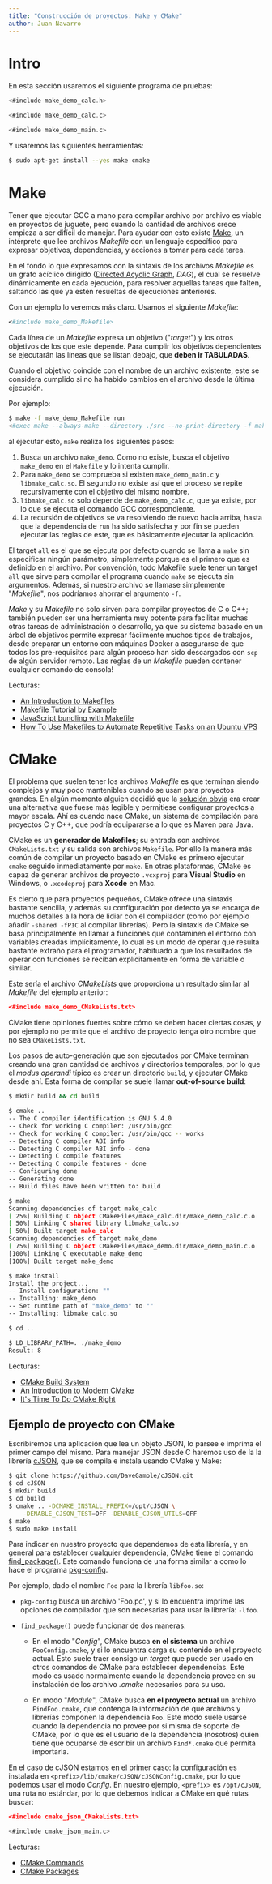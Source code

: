 ```yaml
---
title: "Construcción de proyectos: Make y CMake"
author: Juan Navarro
---
```




# Intro

En esta sección usaremos el siguiente programa de pruebas:

```c
<#include make_demo_calc.h>
```

```c
<#include make_demo_calc.c>
```

```c
<#include make_demo_main.c>
```

Y usaremos las siguientes herramientas:

```sh
$ sudo apt-get install --yes make cmake
```



# Make

Tener que ejecutar GCC a mano para compilar archivo por archivo es viable en proyectos de juguete, pero cuando la cantidad de archivos crece empieza a ser difícil de manejar. Para ayudar con esto existe [Make](https://www.gnu.org/software/make/), un intérprete que lee archivos *Makefile* con un lenguaje específico para expresar objetivos, dependencias, y acciones a tomar para cada tarea.

En el fondo lo que expresamos con la sintaxis de los archivos *Makefile* es un grafo acíclico dirigido ([Directed Acyclic Graph](https://en.wikipedia.org/wiki/Directed_acyclic_graph), *DAG*), el cual se resuelve dinámicamente en cada ejecución, para resolver aquellas tareas que falten, saltando las que ya estén resueltas de ejecuciones anteriores.

Con un ejemplo lo veremos más claro. Usamos el siguiente *Makefile*:

```makefile
<#include make_demo_Makefile>
```

Cada línea de un *Makefile* expresa un objetivo ("*target*") y los otros objetivos de los que este depende. Para cumplir los objetivos dependientes se ejecutarán las líneas que se listan debajo, que **deben ir TABULADAS**.

Cuando el objetivo coincide con el nombre de un archivo existente, este se considera cumplido si no ha habido cambios en el archivo desde la última ejecución.

Por ejemplo:

```sh
$ make -f make_demo_Makefile run
<#exec make --always-make --directory ./src --no-print-directory -f make_demo_Makefile run>
```

al ejecutar esto, `make` realiza los siguientes pasos:

1. Busca un archivo `make_demo`. Como no existe, busca el objetivo `make_demo` en el `Makefile` y lo intenta cumplir.
2. Para `make_demo` se comprueba si existen `make_demo_main.c` y `libmake_calc.so`. El segundo no existe así que el proceso se repite recursivamente con el objetivo del mismo nombre.
3. `libmake_calc.so` solo depende de `make_demo_calc.c`, que ya existe, por lo que se ejecuta el comando GCC correspondiente.
4. La recursión de objetivos se va resolviendo de nuevo hacia arriba, hasta que la dependencia de `run` ha sido satisfecha y por fin se pueden ejecutar las reglas de este, que es básicamente ejecutar la aplicación.

El target `all` es el que se ejecuta por defecto cuando se llama a `make` sin especificar ningún parámetro, simplemente porque es el primero que es definido en el archivo. Por convención, todo Makefile suele tener un target `all` que sirve para compilar el programa cuando `make` se ejecuta sin argumentos. Además, si nuestro archivo se llamase simplemente "*Makefile*", nos podríamos ahorrar el argumento `-f`.

*Make* y su *Makefile* no solo sirven para compilar proyectos de C o C++; también pueden ser una herramienta muy potente para facilitar muchas otras tareas de administración o desarrollo, ya que su sistema basado en un árbol de objetivos permite expresar fácilmente muchos tipos de trabajos, desde preparar un entorno con máquinas Docker a asegurarse de que todos los pre-requisitos para algún proceso han sido descargados con `scp` de algún servidor remoto. Las reglas de un *Makefile* pueden contener cualquier comando de consola!

Lecturas:

- [An Introduction to Makefiles](ftp://ftp.gnu.org/old-gnu/Manuals/make/html_chapter/make_2.html#SEC5)
- [Makefile Tutorial by Example](http://makefiletutorial.com/)
- [JavaScript bundling with Makefile](https://blog.jayway.com/2017/03/12/short-introduction-makefiles/)
- [How To Use Makefiles to Automate Repetitive Tasks on an Ubuntu VPS](https://www.digitalocean.com/community/tutorials/how-to-use-makefiles-to-automate-repetitive-tasks-on-an-ubuntu-vps)



# CMake

El problema que suelen tener los archivos *Makefile* es que terminan siendo complejos y muy poco mantenibles cuando se usan para proyectos grandes. En algún momento alguien decidió que la [solución obvia](https://xkcd.com/927/) era crear una alternativa que fuese más legible y permitiese configurar proyectos a mayor escala. Ahí es cuando nace CMake, un sistema de compilación para proyectos C y C++, que podría equipararse a lo que es Maven para Java.

CMake es un **generador de Makefiles**; su entrada son archivos `CMakeLists.txt` y su salida son archivos `Makefile`. Por ello la manera más común de compilar un proyecto basado en CMake es primero ejecutar `cmake` seguido inmediatamente por `make`. En otras plataformas, CMake es capaz de generar archivos de proyecto `.vcxproj` para **Visual Studio** en Windows, o `.xcodeproj` para **Xcode** en Mac.

Es cierto que para proyectos pequeños, CMake ofrece una sintaxis bastante sencilla, y además su configuración por defecto ya se encarga de muchos detalles a la hora de lidiar con el compilador (como por ejemplo añadir `-shared -fPIC` al compilar librerías). Pero la sintaxis de CMake se basa principalmente en llamar a funciones que contaminen el entorno con variables creadas implícitamente, lo cual es un modo de operar que resulta bastante extraño para el programador, habituado a que los resultados de operar con funciones se reciban explícitamente en forma de variable o similar.

Este sería el archivo *CMakeLists* que proporciona un resultado similar al *Makefile* del ejemplo anterior:

```cmake
<#include make_demo_CMakeLists.txt>
```

CMake tiene opiniones fuertes sobre cómo se deben hacer ciertas cosas, y por ejemplo no permite que el archivo de proyecto tenga otro nombre que no sea `CMakeLists.txt`.

Los pasos de auto-generación que son ejecutados por CMake terminan creando una gran cantidad de archivos y directorios temporales, por lo que el *modus operandi* típico es crear un directorio `build`, y ejecutar CMake desde ahí. Esta forma de compilar se suele llamar **out-of-source build**:

```sh
$ mkdir build && cd build
```

```sh
$ cmake ..
-- The C compiler identification is GNU 5.4.0
-- Check for working C compiler: /usr/bin/gcc
-- Check for working C compiler: /usr/bin/gcc -- works
-- Detecting C compiler ABI info
-- Detecting C compiler ABI info - done
-- Detecting C compile features
-- Detecting C compile features - done
-- Configuring done
-- Generating done
-- Build files have been written to: build
```

```sh
$ make
Scanning dependencies of target make_calc
[ 25%] Building C object CMakeFiles/make_calc.dir/make_demo_calc.c.o
[ 50%] Linking C shared library libmake_calc.so
[ 50%] Built target make_calc
Scanning dependencies of target make_demo
[ 75%] Building C object CMakeFiles/make_demo.dir/make_demo_main.c.o
[100%] Linking C executable make_demo
[100%] Built target make_demo
```

```sh
$ make install
Install the project...
-- Install configuration: ""
-- Installing: make_demo
-- Set runtime path of "make_demo" to ""
-- Installing: libmake_calc.so
```

```sh
$ cd ..
```

```sh
$ LD_LIBRARY_PATH=. ./make_demo
Result: 8
```

Lecturas:

- [CMake Build System](https://cmake.org/cmake/help/latest/manual/cmake-buildsystem.7.html)
- [An Introduction to Modern CMake](https://cliutils.gitlab.io/modern-cmake/)
- [It's Time To Do CMake Right](https://pabloariasal.github.io/2018/02/19/its-time-to-do-cmake-right/)



## Ejemplo de proyecto con CMake

Escribiremos una aplicación que lea un objeto JSON, lo parsee e imprima el primer campo del mismo. Para manejar JSON desde C haremos uso de la la librería [cJSON](https://github.com/DaveGamble/cJSON), que se compila e instala usando CMake y Make:

```sh
$ git clone https://github.com/DaveGamble/cJSON.git
$ cd cJSON
$ mkdir build
$ cd build
$ cmake .. -DCMAKE_INSTALL_PREFIX=/opt/cJSON \
    -DENABLE_CJSON_TEST=OFF -DENABLE_CJSON_UTILS=OFF
$ make
$ sudo make install
```

Para indicar en nuestro proyecto que dependemos de esta librería, y en general para establecer cualquier dependencia, CMake tiene el comando [find_package()](https://cmake.org/cmake/help/latest/command/find_package.html). Este comando funciona de una forma similar a como lo hace el programa [pkg-config](https://manpages.ubuntu.com/manpages/bionic/en/man1/pkg-config.1.html).

Por ejemplo, dado el nombre `Foo` para la librería `libfoo.so`:

* `pkg-config` busca un archivo 'Foo.pc', y si lo encuentra imprime las opciones de compilador que son necesarias para usar la librería: `-lfoo`.

* `find_package()` puede funcionar de dos maneras:

  - En el modo "*Config*", CMake busca **en el sistema** un archivo `FooConfig.cmake`, y si lo encuentra carga su contenido en el proyecto actual. Esto suele traer consigo un *target* que puede ser usado en otros comandos de CMake para establecer dependencias. Este modo es usado normalmente cuando la dependencia provee en su instalación de los archivo *.cmake* necesarios para su uso.

  - En modo "*Module*", CMake busca **en el proyecto actual** un archivo `FindFoo.cmake`, que contenga la información de qué archivos y librerías componen la dependencia `Foo`. Este modo suele usarse cuando la dependencia no provee por sí misma de soporte de CMake, por lo que es el usuario de la dependencia (nosotros) quien tiene que ocuparse de escribir un archivo `Find*.cmake` que permita importarla.

En el caso de cJSON estamos en el primer caso: la configuración es instalada en `<prefix>/lib/cmake/cJSON/cJSONConfig.cmake`, por lo que podemos usar el modo *Config*. En nuestro ejemplo, `<prefix>` es `/opt/cJSON`, una ruta no estándar, por lo que debemos indicar a CMake en qué rutas buscar:

```cmake
<#include cmake_json_CMakeLists.txt>
```

```c
<#include cmake_json_main.c>
```

Lecturas:

- [CMake Commands](https://cmake.org/cmake/help/latest/manual/cmake-commands.7.html)
- [CMake Packages](https://cmake.org/cmake/help/latest/manual/cmake-packages.7.html)

